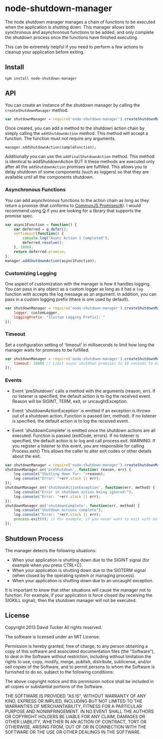 # node-shutdown-manager

The node shutdown manager manages a chain of functions to be executed when the application is shutting down.  This manager allows both synchronous and asynchronous functions to be added, and only complete the shutdown process once the functions have finished executing.

This can be extremely helpful if you need to perform a few actions to cleanup your application before exiting.

## Install

```
npm install node-shutdown-manager
```

## API
  
You can create an instance of the shutdown manager by calling the ```createShutdownManager``` method.

```javascript
var shutdownManager = require('node-shutdown-manager').createShutdownManager();
```

Once created, you can add a method to the shutdown action chain by simply calling the ```addShutdownAction``` method.  This method will accept a function.  The function must not require any arguments.


```
manager.addShutdownAction(sampleFunction);
```

Additionally you can use the ```addFinalShutdownAction``` method.  This method is identical to addShutdownAction BUT it these methods are executed only after all the ```addShutdownAction``` promises are fulfilled.  This allows you to delay shutdown of some components (such as loggers) so that they are available until all the components shutdown.

### Asynchronous Functions

You can add asynchronous functions to the action chain as long as they return a promise (that conforms to [CommonJS Promises/A](http://wiki.commonjs.org/wiki/Promises/A)).  I would recommend using [Q](https://github.com/kriskowal/q) if you are looking for a library that supports the promise spec.

```javascript
var async1Function = function() {
	var deferred = q.defer();
	setTimeout(function() {
		console.log("Async Action 1 Completed");
		deferred.resolve();
	}, 1000);
	return deferred.promise;
};
manager.addShutdownAction(async1Function);
```

### Customizing Logging

One aspect of customization with the manager is how it handles logging.  You can pass in any object as a custom logger as long as it has a ```log``` function with accepts the log message as an argument.  In addition, you can pass in a custom logging prefix (there is one used by default).

```javascript
var shutdownManager = require('node-shutdown-manager').createShutdownManager({
	logger: customLogger,
	loggingPrefix: "[Custom Logging Prefix]: "
});
```

### Timeout

Set a configuration setting of 'timeout' in milliseconds to limit how long the manager waits for promises to be fulfilled.

```javascript
var shutdownManager = require('node-shutdown-manager').createShutdownManager({
	timeout: 10000 // Limit async shutdown promises to 10 seconds to execute
});
```

### Events

* Event 'preShutdown' calls a method with the arguments (reason, err).  If no listener is specified, the default action is to log the received event.  Reason will be SIGINT, TERM, exit, or uncaughtException.

* Event 'shutdownActionException' is emitted if an exception is thrown out of a shutdown action.  Function is passed (err, method).  If no listener is specified, the default action is to log the received event.

* Event 'shutdownComplete' is emitted once the shutdown actions are all executed.  Function is passed (exitCode, errors).  If no listener is specified, the default action is to log and call process.exit.  WARNING: If you register a listener to this event, you are responsible for calling Process.exit()  This allows the caller to alter exit codes or other details about the exit.

```javascript
var shutdownManager = require('node-shutdown-manager').createShutdownManager({});
shutdownManager.on('preShutdown', function( reason, err) {
    log.console("Shutting down for: "+reason);
    log.console("Error: "+err.stack || err);
});
shutdownManager.on('shutdownActionException', function(err, method) {
    log.console("Error in shutdown action being ignored:");
    log.console("Error: "+err.stack || err);
});
shutdownManager.on('shutdownComplete', function(err, method) {
    log.console("Shutdown actions complete");
    log.console("Error: "+err.stack || err);
    process.exit(0); // For example, if you never want to exit with an error code
});
```

## Shutdown Process

The manager detects the following situations:

* When your application is shutting down due to the SIGINT signal (for example when you press CTRL+C).
* When your application is shutting down due to the SIGTERM signal (when closed by the operating system or managing process).
* When your application is shutting down due to an uncaught exception.

It is important to know that other situations will cause the manager not to function.  For example, if your application is force closed (by receiving the SIGKILL signal), then the shutdown manager will not be executed.

## License

Copyright 2013 David Tucker  All rights reserved. 

The software is licensed under an MIT License:

Permission is hereby granted, free of charge, to any person obtaining a copy of this software and associated documentation files (the "Software"), to deal in the Software without restriction, including without limitation the rights to use, copy, modify, merge, publish, distribute, sublicense, and/or sell copies of the Software, and to permit persons to whom the Software is furnished to do so, subject to the following conditions:

The above copyright notice and this permission notice shall be included in all copies or substantial portions of the Software.

THE SOFTWARE IS PROVIDED "AS IS", WITHOUT WARRANTY OF ANY KIND, EXPRESS OR IMPLIED, INCLUDING BUT NOT LIMITED TO THE WARRANTIES OF MERCHANTABILITY, FITNESS FOR A PARTICULAR PURPOSE AND NONINFRINGEMENT. IN NO EVENT SHALL THE AUTHORS OR COPYRIGHT HOLDERS BE LIABLE FOR ANY CLAIM, DAMAGES OR OTHER LIABILITY, WHETHER IN AN ACTION OF CONTRACT, TORT OR OTHERWISE, ARISING FROM, OUT OF OR IN CONNECTION WITH THE SOFTWARE OR THE USE OR OTHER DEALINGS IN THE SOFTWARE.
